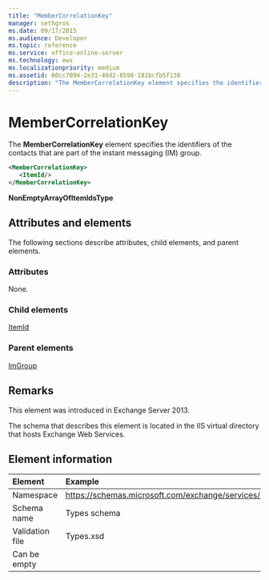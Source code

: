 ```yaml
---
title: "MemberCorrelationKey"
manager: sethgros
ms.date: 09/17/2015
ms.audience: Developer
ms.topic: reference
ms.service: office-online-server
ms.technology: ews
ms.localizationpriority: medium
ms.assetid: 60cc7094-2e31-49d2-8598-181bcfb5f130
description: "The MemberCorrelationKey element specifies the identifiers of the contacts that are part of the instant messaging (IM) group."
---
```


# MemberCorrelationKey

The **MemberCorrelationKey** element specifies the identifiers of the contacts that are part of the instant messaging (IM) group. 
  
```XML
<MemberCorrelationKey>
   <ItemId/>
</MemberCorrelationKey>
```

**NonEmptyArrayOfItemIdsType**

## Attributes and elements

The following sections describe attributes, child elements, and parent elements.
  
### Attributes

None.
  
### Child elements

[ItemId](itemid.md)
  
### Parent elements

[ImGroup](imgroup.md)
  
## Remarks

This element was introduced in Exchange Server 2013.
  
The schema that describes this element is located in the IIS virtual directory that hosts Exchange Web Services.
  
## Element information

| Element | Example |
|:-----|:-----|
|Namespace  <br/> |https://schemas.microsoft.com/exchange/services/2006/types  <br/> |
|Schema name  <br/> |Types schema  <br/> |
|Validation file  <br/> |Types.xsd  <br/> |
|Can be empty  <br/> ||
   

